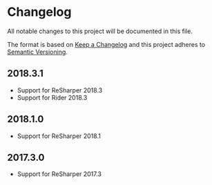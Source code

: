 # Changelog
All notable changes to this project will be documented in this file.

The format is based on [Keep a Changelog](http://keepachangelog.com/en/1.0.0/)
and this project adheres to [Semantic Versioning](http://semver.org/spec/v2.0.0.html).

## 2018.3.1
- Support for ReSharper 2018.3
- Support for Rider 2018.3

## 2018.1.0
- Support for ReSharper 2018.1

## 2017.3.0
- Support for ReSharper 2017.3